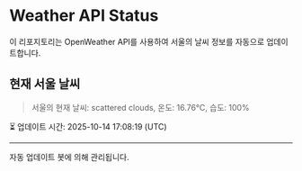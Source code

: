 
# Weather API Status

이 리포지토리는 OpenWeather API를 사용하여 서울의 날씨 정보를 자동으로 업데이트합니다.

## 현재 서울 날씨
> 서울의 현재 날씨: scattered clouds, 온도: 16.76°C, 습도: 100%

⏳ 업데이트 시간: 2025-10-14 17:08:19 (UTC)

---
자동 업데이트 봇에 의해 관리됩니다.
